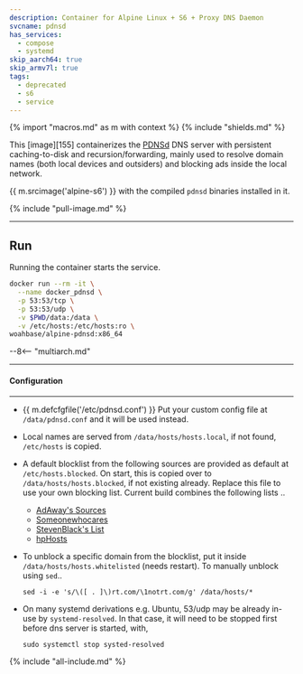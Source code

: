 ```yaml
---
description: Container for Alpine Linux + S6 + Proxy DNS Daemon
svcname: pdnsd
has_services:
  - compose
  - systemd
skip_aarch64: true
skip_armv7l: true
tags:
  - deprecated
  - s6
  - service
---
```


{% import "macros.md" as m with context %}
{% include "shields.md" %}

This [image][155] containerizes the [PDNSd][1] DNS server with
persistent caching-to-disk and recursion/forwarding, mainly used
to resolve domain names (both local devices and outsiders) and
blocking ads inside the local network.

{{ m.srcimage('alpine-s6') }} with the compiled `pdnsd` binaries
installed in it.

{% include "pull-image.md" %}

---
Run
---

Running the container starts the service.

``` sh
docker run --rm -it \
  --name docker_pdnsd \
  -p 53:53/tcp \
  -p 53:53/udp \
  -v $PWD/data:/data \
  -v /etc/hosts:/etc/hosts:ro \
woahbase/alpine-pdnsd:x86_64
```

--8<-- "multiarch.md"

---
#### Configuration
---

* {{ m.defcfgfile('/etc/pdnsd.conf') }} Put your custom config file
  at `/data/pdnsd.conf` and it will be used instead.

* Local names are served from `/data/hosts/hosts.local`, if not
  found, `/etc/hosts` is copied.

* A default blocklist from the following sources are provided as
  default at `/etc/hosts.blocked`. On start, this is copied over
  to `/data/hosts/hosts.blocked`, if not existing already. Replace
  this file to use your own blocking list. Current build
  combines the following lists ..

    * [AdAway's Sources](https://github.com/AdAway/AdAway/wiki/hostssources)
    * [Someonewhocares](http://someonewhocares.org/hosts/zero/hosts)
    * [StevenBlack's List](https://github.com/StevenBlack/hosts)
    * [hpHosts](https://hosts-file.net/)

* To unblock a specific domain from the blocklist, put it inside
  `/data/hosts/hosts.whitelisted` (needs restart).
  To manually unblock using `sed`..
  ```
  sed -i -e 's/\([ . ]\)rt.com/\1notrt.com/g' /data/hosts/*
  ```

* On many systemd derivations e.g. Ubuntu, 53/udp may be
  already in-use by `systemd-resolved`. In that case, it will need to
  be stopped first before dns server is started, with,
  ```
  sudo systemctl stop systed-resolved
  ```

[1]: http://members.home.nl/p.a.rombouts/pdnsd/

{% include "all-include.md" %}

